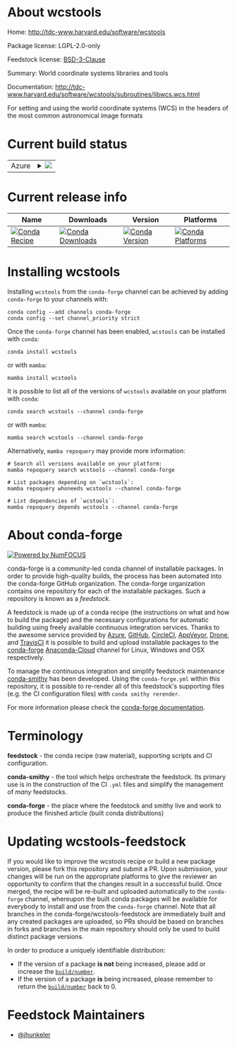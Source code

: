 About wcstools
==============

Home: http://tdc-www.harvard.edu/software/wcstools

Package license: LGPL-2.0-only

Feedstock license: [BSD-3-Clause](https://github.com/conda-forge/wcstools-feedstock/blob/main/LICENSE.txt)

Summary: World coordinate systems libraries and tools

Documentation: http://tdc-www.harvard.edu/software/wcstools/subroutines/libwcs.wcs.html

For setting and using the world coordinate systems (WCS) in the
headers of the most common astronomical image formats


Current build status
====================


<table>
    
  <tr>
    <td>Azure</td>
    <td>
      <details>
        <summary>
          <a href="https://dev.azure.com/conda-forge/feedstock-builds/_build/latest?definitionId=17708&branchName=main">
            <img src="https://dev.azure.com/conda-forge/feedstock-builds/_apis/build/status/wcstools-feedstock?branchName=main">
          </a>
        </summary>
        <table>
          <thead><tr><th>Variant</th><th>Status</th></tr></thead>
          <tbody><tr>
              <td>linux_64</td>
              <td>
                <a href="https://dev.azure.com/conda-forge/feedstock-builds/_build/latest?definitionId=17708&branchName=main">
                  <img src="https://dev.azure.com/conda-forge/feedstock-builds/_apis/build/status/wcstools-feedstock?branchName=main&jobName=linux&configuration=linux%20linux_64_" alt="variant">
                </a>
              </td>
            </tr><tr>
              <td>osx_64</td>
              <td>
                <a href="https://dev.azure.com/conda-forge/feedstock-builds/_build/latest?definitionId=17708&branchName=main">
                  <img src="https://dev.azure.com/conda-forge/feedstock-builds/_apis/build/status/wcstools-feedstock?branchName=main&jobName=osx&configuration=osx%20osx_64_" alt="variant">
                </a>
              </td>
            </tr><tr>
              <td>osx_arm64</td>
              <td>
                <a href="https://dev.azure.com/conda-forge/feedstock-builds/_build/latest?definitionId=17708&branchName=main">
                  <img src="https://dev.azure.com/conda-forge/feedstock-builds/_apis/build/status/wcstools-feedstock?branchName=main&jobName=osx&configuration=osx%20osx_arm64_" alt="variant">
                </a>
              </td>
            </tr>
          </tbody>
        </table>
      </details>
    </td>
  </tr>
</table>

Current release info
====================

| Name | Downloads | Version | Platforms |
| --- | --- | --- | --- |
| [![Conda Recipe](https://img.shields.io/badge/recipe-wcstools-green.svg)](https://anaconda.org/conda-forge/wcstools) | [![Conda Downloads](https://img.shields.io/conda/dn/conda-forge/wcstools.svg)](https://anaconda.org/conda-forge/wcstools) | [![Conda Version](https://img.shields.io/conda/vn/conda-forge/wcstools.svg)](https://anaconda.org/conda-forge/wcstools) | [![Conda Platforms](https://img.shields.io/conda/pn/conda-forge/wcstools.svg)](https://anaconda.org/conda-forge/wcstools) |

Installing wcstools
===================

Installing `wcstools` from the `conda-forge` channel can be achieved by adding `conda-forge` to your channels with:

```
conda config --add channels conda-forge
conda config --set channel_priority strict
```

Once the `conda-forge` channel has been enabled, `wcstools` can be installed with `conda`:

```
conda install wcstools
```

or with `mamba`:

```
mamba install wcstools
```

It is possible to list all of the versions of `wcstools` available on your platform with `conda`:

```
conda search wcstools --channel conda-forge
```

or with `mamba`:

```
mamba search wcstools --channel conda-forge
```

Alternatively, `mamba repoquery` may provide more information:

```
# Search all versions available on your platform:
mamba repoquery search wcstools --channel conda-forge

# List packages depending on `wcstools`:
mamba repoquery whoneeds wcstools --channel conda-forge

# List dependencies of `wcstools`:
mamba repoquery depends wcstools --channel conda-forge
```


About conda-forge
=================

[![Powered by
NumFOCUS](https://img.shields.io/badge/powered%20by-NumFOCUS-orange.svg?style=flat&colorA=E1523D&colorB=007D8A)](https://numfocus.org)

conda-forge is a community-led conda channel of installable packages.
In order to provide high-quality builds, the process has been automated into the
conda-forge GitHub organization. The conda-forge organization contains one repository
for each of the installable packages. Such a repository is known as a *feedstock*.

A feedstock is made up of a conda recipe (the instructions on what and how to build
the package) and the necessary configurations for automatic building using freely
available continuous integration services. Thanks to the awesome service provided by
[Azure](https://azure.microsoft.com/en-us/services/devops/), [GitHub](https://github.com/),
[CircleCI](https://circleci.com/), [AppVeyor](https://www.appveyor.com/),
[Drone](https://cloud.drone.io/welcome), and [TravisCI](https://travis-ci.com/)
it is possible to build and upload installable packages to the
[conda-forge](https://anaconda.org/conda-forge) [Anaconda-Cloud](https://anaconda.org/)
channel for Linux, Windows and OSX respectively.

To manage the continuous integration and simplify feedstock maintenance
[conda-smithy](https://github.com/conda-forge/conda-smithy) has been developed.
Using the ``conda-forge.yml`` within this repository, it is possible to re-render all of
this feedstock's supporting files (e.g. the CI configuration files) with ``conda smithy rerender``.

For more information please check the [conda-forge documentation](https://conda-forge.org/docs/).

Terminology
===========

**feedstock** - the conda recipe (raw material), supporting scripts and CI configuration.

**conda-smithy** - the tool which helps orchestrate the feedstock.
                   Its primary use is in the construction of the CI ``.yml`` files
                   and simplify the management of *many* feedstocks.

**conda-forge** - the place where the feedstock and smithy live and work to
                  produce the finished article (built conda distributions)


Updating wcstools-feedstock
===========================

If you would like to improve the wcstools recipe or build a new
package version, please fork this repository and submit a PR. Upon submission,
your changes will be run on the appropriate platforms to give the reviewer an
opportunity to confirm that the changes result in a successful build. Once
merged, the recipe will be re-built and uploaded automatically to the
`conda-forge` channel, whereupon the built conda packages will be available for
everybody to install and use from the `conda-forge` channel.
Note that all branches in the conda-forge/wcstools-feedstock are
immediately built and any created packages are uploaded, so PRs should be based
on branches in forks and branches in the main repository should only be used to
build distinct package versions.

In order to produce a uniquely identifiable distribution:
 * If the version of a package **is not** being increased, please add or increase
   the [``build/number``](https://docs.conda.io/projects/conda-build/en/latest/resources/define-metadata.html#build-number-and-string).
 * If the version of a package **is** being increased, please remember to return
   the [``build/number``](https://docs.conda.io/projects/conda-build/en/latest/resources/define-metadata.html#build-number-and-string)
   back to 0.

Feedstock Maintainers
=====================

* [@jhunkeler](https://github.com/jhunkeler/)

